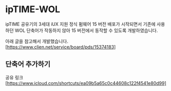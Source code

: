 # ipTIME-WOL

ipTIME 공유기의 3세대 iUX 지원 정식 펌웨어 15 버전 배포가 시작되면서 기존에 사용하던 WOL 단축어가 작동하지 않아 15 버전에서 동작할 수 있도록 개발하였습니다.

아래 글을 참고해서 개발했습니다.
[https://www.clien.net/service/board/pds/15374183]

## 단축어 추가하기

공유 링크
[https://www.icloud.com/shortcuts/ea09b5a65c0c44608c122f4541e80d99]
